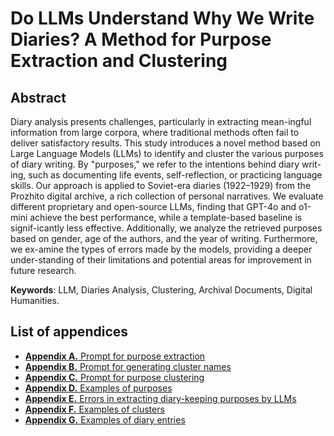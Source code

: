 # Do LLMs Understand Why We Write Diaries? A Method for Purpose Extraction and Clustering
## Abstract
Diary analysis presents challenges, particularly in extracting mean-ingful information from large corpora, where traditional methods often fail to deliver satisfactory results. This study introduces a novel method based on Large Language Models (LLMs) to identify and cluster the various purposes of diary writing. By "purposes," we refer to the intentions behind diary writ-ing, such as documenting life events, self-reflection, or practicing language skills. Our approach is applied to Soviet-era diaries (1922–1929) from the Prozhito digital archive, a rich collection of personal narratives. We evaluate different proprietary and open-source LLMs, finding that GPT-4o and o1-mini achieve the best performance, while a template-based baseline is signif-icantly less effective. Additionally, we analyze the retrieved purposes based on gender, age of the authors, and the year of writing. Furthermore, we ex-amine the types of errors made by the models, providing a deeper under-standing of their limitations and potential areas for improvement in future research.

__Keywords__: LLM, Diaries Analysis, Clustering, Archival Documents, Digital Humanities.

## List of appendices

* [**Appendix A.** Prompt for purpose extraction](./appendix_a_prompt_purpose_extraction.md)
* [**Appendix B.** Prompt for generating cluster names](./appendix_b_prompt_generating_cluster.md)
* [**Appendix C.** Prompt for purpose clustering](./appendix_c_prompt_purpose_clustering.md)
* [**Appendix D.** Examples of purposes](./appendix_d_examples_of_purposes.md)
* [**Appendix E.** Errors in extracting diary-keeping purposes by LLMs](./appendix_e_errors_in_extracting_diary-keeping_purposes_by_LLMs.md)
* [**Appendix F.** Examples of clusters](./appendix_f_examples_of_clusters.md)
* [**Appendix G.** Examples of diary entries](./appendix_g_examples_of_diaries.md)
